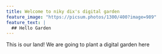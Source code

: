 ```yaml
---
title: Welcome to niky dix's digital garden
feature_image: "https://picsum.photos/1300/400?image=989"
feature_text: |
  ## Hello Garden
---
```


This is our land! We are going to plant a digital garden here 